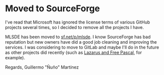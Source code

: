 # Moved to SourceForge #

I've read that Microsoft has ignored the license terms of various GitHub projects several times, so I decided to remove all the projects I have.

MLSDE has been moved to [sf.net/p/mlsde](https://sourceforge.net/projects/mlsde/).  I know SourceForge has bad reputation but new owners have did a good job cleaning and improving the services.  I was considering to move to GitLab and maybe I'll do in the future as other projects did recently (such as [Lazarus and Free Pascal](https://gitlab.com/freepascal.org/), for example).

Regards,
Guillermo "Ñuño" Martínez
